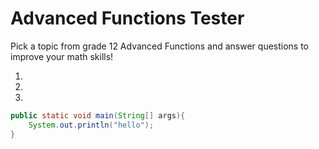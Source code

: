 # Advanced Functions Tester
Pick a topic from grade 12 Advanced Functions and answer questions to improve your math skills!

1. 
2. 
3. 

```java
public static void main(String[] args){
    System.out.println("hello");
}
```